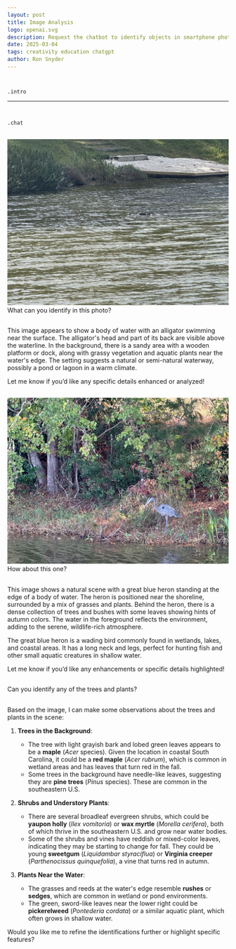 ```yaml
---
layout: post
title: Image Analysis
logo: openai.svg
description: Request the chatbot to identify objects in smartphone photographs.  The photos include various types of wildlife.
date: 2025-03-04
tags: creativity education chatgpt
author: Ron Snyder
---
```


#
`.intro`

---

#
`.chat`

##

![](/chats/photos/alligator.jpg)
What can you identify in this photo?

##

This image appears to show a body of water with an alligator swimming near the surface. The alligator's head and part of its back are visible above the waterline. In the background, there is a sandy area with a wooden platform or dock, along with grassy vegetation and aquatic plants near the water's edge. The setting suggests a natural or semi-natural waterway, possibly a pond or lagoon in a warm climate. 

Let me know if you’d like any specific details enhanced or analyzed!

##

![](/chats/photos/great-blue-heron.jpg)
How about this one?

##

This image shows a natural scene with a great blue heron standing at the edge of a body of water. The heron is positioned near the shoreline, surrounded by a mix of grasses and plants. Behind the heron, there is a dense collection of trees and bushes with some leaves showing hints of autumn colors. The water in the foreground reflects the environment, adding to the serene, wildlife-rich atmosphere.

The great blue heron is a wading bird commonly found in wetlands, lakes, and coastal areas. It has a long neck and legs, perfect for hunting fish and other small aquatic creatures in shallow water.

Let me know if you’d like any enhancements or specific details highlighted!

##

Can you identify any of the trees and plants?

##

Based on the image, I can make some observations about the trees and plants in the scene:

1. **Trees in the Background**:
   - The tree with light grayish bark and lobed green leaves appears to be a **maple** (*Acer* species). Given the location in coastal South Carolina, it could be a **red maple** (*Acer rubrum*), which is common in wetland areas and has leaves that turn red in the fall.
   - Some trees in the background have needle-like leaves, suggesting they are **pine trees** (*Pinus* species). These are common in the southeastern U.S.

2. **Shrubs and Understory Plants**:
   - There are several broadleaf evergreen shrubs, which could be **yaupon holly** (*Ilex vomitoria*) or **wax myrtle** (*Morella cerifera*), both of which thrive in the southeastern U.S. and grow near water bodies.
   - Some of the shrubs and vines have reddish or mixed-color leaves, indicating they may be starting to change for fall. They could be young **sweetgum** (*Liquidambar styraciflua*) or **Virginia creeper** (*Parthenocissus quinquefolia*), a vine that turns red in autumn.

3. **Plants Near the Water**:
   - The grasses and reeds at the water's edge resemble **rushes** or **sedges**, which are common in wetland or pond environments.
   - The green, sword-like leaves near the lower right could be **pickerelweed** (*Pontederia cordata*) or a similar aquatic plant, which often grows in shallow water.

Would you like me to refine the identifications further or highlight specific features?